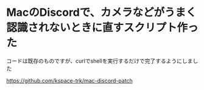 # MacのDiscordで、カメラなどがうまく認識されないときに直すスクリプト作った

コードは既存のものですが、curlでshellを実行するだけで完了するようにしました

https://github.com/kspace-trk/mac-discord-patch
